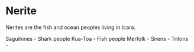 # Nerite

Nerites are the fish and ocean peoples living in Icara.

Saguihines - Shark people
Kua-Toa - Fish people
Merfolk -
Sirens -
Tritons -